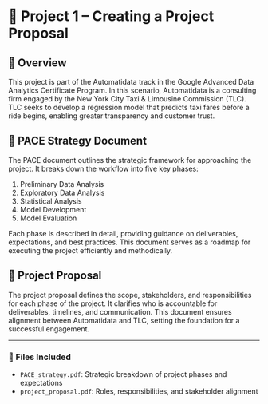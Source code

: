 # 🚕 Project 1 – Creating a Project Proposal

## 📘 Overview
This project is part of the Automatidata track in the Google Advanced Data Analytics Certificate Program. In this scenario, Automatidata is a consulting firm engaged by the New York City Taxi & Limousine Commission (TLC). TLC seeks to develop a regression model that predicts taxi fares before a ride begins, enabling greater transparency and customer trust.

## 📄 PACE Strategy Document
The PACE document outlines the strategic framework for approaching the project. It breaks down the workflow into five key phases:

1. Preliminary Data Analysis  
2. Exploratory Data Analysis  
3. Statistical Analysis  
4. Model Development  
5. Model Evaluation  

Each phase is described in detail, providing guidance on deliverables, expectations, and best practices. This document serves as a roadmap for executing the project efficiently and methodically.

## 📑 Project Proposal
The project proposal defines the scope, stakeholders, and responsibilities for each phase of the project. It clarifies who is accountable for deliverables, timelines, and communication. This document ensures alignment between Automatidata and TLC, setting the foundation for a successful engagement.

---

### 📂 Files Included 
- `PACE_strategy.pdf`: Strategic breakdown of project phases and expectations  
- `project_proposal.pdf`: Roles, responsibilities, and stakeholder alignment

